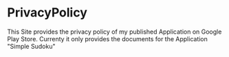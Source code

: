 # PrivacyPolicy
This Site provides the privacy policy of my published Application on Google Play Store. Currenty it only provides the documents for the Application "Simple Sudoku"
